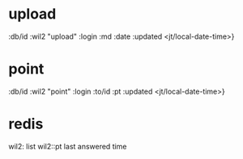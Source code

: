 # upload

:db/id   <id>
:wil2    "upload"
:login   <login>
:md      <markdown>
:date    <uploaded day>
:updated <jt/local-date-time>}


# point

:db/id   <id>
:wil2    "point"
:login   <login>
:to/id   <eid>
:pt      <int>
:updated <jt/local-date-time>}

# redis

wil2:<user>     list
wil2:<user>:pt  last answered time
